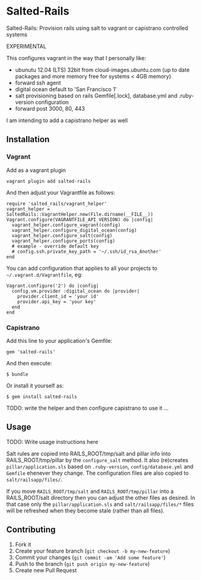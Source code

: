 # Salted-Rails

Salted-Rails: Provision rails using salt to vagrant or capistrano controlled systems

EXPERIMENTAL

This configures vagrant in the way that I personally like:
* ubunutu 12.04 (LTS) 32bit from cloud-images.ubuntu.com (up to date packages and more memory free for systems < 4GB memory)
* forward ssh agent
* digital ocean default to 'San Francisco 1'
* salt provisioning based on rails Gemfile[.lock], database.yml and .ruby-version configuration
* forward post 3000, 80, 443

I am intending to add a capistrano helper as well

## Installation

### Vagrant

Add as a vagrant plugin

    vagrant plugin add salted-rails

And then adjust your Vagrantfile as follows:

    require 'salted_rails/vagrant_helper'
    vagrant_helper = SaltedRails::VagrantHelper.new(File.dirname(__FILE__))
    Vagrant.configure(VAGRANTFILE_API_VERSION) do |config|
      vagrant_helper.configure_vagrant(config)
      vagrant_helper.configure_digital_ocean(config)
      vagrant_helper.configure_salt(config)
      vagrant_helper.configure_ports(config)
      # example - override default key
      # config.ssh.private_key_path = '~/.ssh/id_rsa_Another'
    end

You can add configuration that applies to all your projects to `~/.vagrant.d/Vagrantfile`, eg:

    Vagrant.configure('2') do |config|
      config.vm.provider :digital_ocean do |provider|
        provider.client_id = 'your id'
        provider.api_key = 'your key'
      end
    end

### Capistrano

Add this line to your application's Gemfile:

    gem 'salted-rails'

And then execute:

    $ bundle

Or install it yourself as:

    $ gem install salted-rails

TODO: write the helper and then configure capistrano to use it ...

## Usage

TODO: Write usage instructions here

Salt rules are copied into RAILS_ROOT/tmp/salt and pillar info into RAILS_ROOT/tmp/pillar by the `configure_salt` method.
It also (re)creates `pillar/application.sls` based on `.ruby-version`, `config/database.yml` and `Gemfile` ehenever they change.
The configuration files are also copied to `salt/railsapp/files/`.

If you move `RAILS_ROOT/tmp/salt` and `RAILS_ROOT/tmp/pillar` into a RAILS_ROOT/salt directory then you can adjust the other files as desired.
In that case only the `pillar/application.sls` and `salt/railsapp/files/*` files will be refreshed when they become stale (rather than all files).

## Contributing

1. Fork it
2. Create your feature branch (`git checkout -b my-new-feature`)
3. Commit your changes (`git commit -am 'Add some feature'`)
4. Push to the branch (`git push origin my-new-feature`)
5. Create new Pull Request
